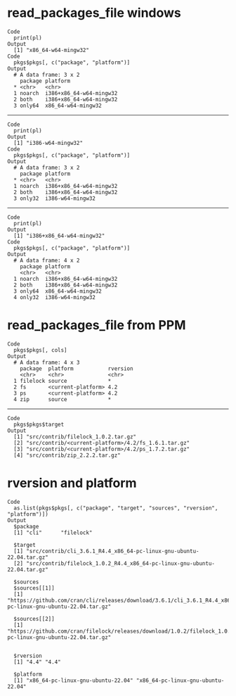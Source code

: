 # read_packages_file windows

    Code
      print(pl)
    Output
      [1] "x86_64-w64-mingw32"
    Code
      pkgs$pkgs[, c("package", "platform")]
    Output
      # A data frame: 3 x 2
        package platform               
      * <chr>   <chr>                  
      1 noarch  i386+x86_64-w64-mingw32
      2 both    i386+x86_64-w64-mingw32
      3 only64  x86_64-w64-mingw32     

---

    Code
      print(pl)
    Output
      [1] "i386-w64-mingw32"
    Code
      pkgs$pkgs[, c("package", "platform")]
    Output
      # A data frame: 3 x 2
        package platform               
      * <chr>   <chr>                  
      1 noarch  i386+x86_64-w64-mingw32
      2 both    i386+x86_64-w64-mingw32
      3 only32  i386-w64-mingw32       

---

    Code
      print(pl)
    Output
      [1] "i386+x86_64-w64-mingw32"
    Code
      pkgs$pkgs[, c("package", "platform")]
    Output
      # A data frame: 4 x 2
        package platform               
        <chr>   <chr>                  
      1 noarch  i386+x86_64-w64-mingw32
      2 both    i386+x86_64-w64-mingw32
      3 only64  x86_64-w64-mingw32     
      4 only32  i386-w64-mingw32       

# read_packages_file from PPM

    Code
      pkgs$pkgs[, cols]
    Output
      # A data frame: 4 x 3
        package  platform           rversion
        <chr>    <chr>              <chr>   
      1 filelock source             *       
      2 fs       <current-platform> 4.2     
      3 ps       <current-platform> 4.2     
      4 zip      source             *       

---

    Code
      pkgs$pkgs$target
    Output
      [1] "src/contrib/filelock_1.0.2.tar.gz"                 
      [2] "src/contrib/<current-platform>/4.2/fs_1.6.1.tar.gz"
      [3] "src/contrib/<current-platform>/4.2/ps_1.7.2.tar.gz"
      [4] "src/contrib/zip_2.2.2.tar.gz"                      

# rversion and platform

    Code
      as.list(pkgs$pkgs[, c("package", "target", "sources", "rversion", "platform")])
    Output
      $package
      [1] "cli"      "filelock"
      
      $target
      [1] "src/contrib/cli_3.6.1_R4.4_x86_64-pc-linux-gnu-ubuntu-22.04.tar.gz"     
      [2] "src/contrib/filelock_1.0.2_R4.4_x86_64-pc-linux-gnu-ubuntu-22.04.tar.gz"
      
      $sources
      $sources[[1]]
      [1] "https://github.com/cran/cli/releases/download/3.6.1/cli_3.6.1_R4.4_x86_64-pc-linux-gnu-ubuntu-22.04.tar.gz"
      
      $sources[[2]]
      [1] "https://github.com/cran/filelock/releases/download/1.0.2/filelock_1.0.2_R4.4_x86_64-pc-linux-gnu-ubuntu-22.04.tar.gz"
      
      
      $rversion
      [1] "4.4" "4.4"
      
      $platform
      [1] "x86_64-pc-linux-gnu-ubuntu-22.04" "x86_64-pc-linux-gnu-ubuntu-22.04"
      

